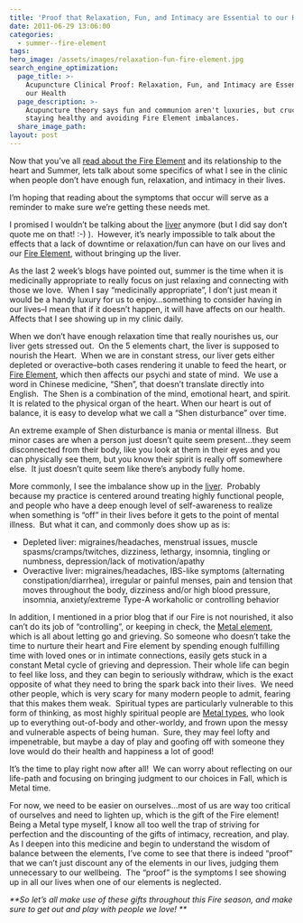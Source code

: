 ```yaml
---
title: 'Proof that Relaxation, Fun, and Intimacy are Essential to our Health'
date: 2011-06-29 13:06:00
categories:
  - summer--fire-element
tags:
hero_image: /assets/images/relaxation-fun-fire-element.jpg
search_engine_optimization:
  page_title: >-
    Acupuncture Clinical Proof: Relaxation, Fun, and Intimacy are Essential to
    our Health
  page_description: >-
    Acupuncture theory says fun and communion aren't luxuries, but crucial for
    staying healthy and avoiding Fire Element imbalances.
  share_image_path:
layout: post
---
```


Now that you’ve all [read about the Fire Element](/2017/06/19/out-of-the-wood-and-into-the-fire-more-tips-for-keeping-your-fire-element-balanced-this-summer/) and its relationship to the heart and Summer, lets talk about some specifics of what I see in the clinic when people don’t have enough fun, relaxation, and intimacy in their lives.

I’m hoping that reading about the symptoms that occur will serve as a reminder to make sure we’re getting these needs met.

I promised I wouldn’t be talking about the [liver](/2017/06/19/out-of-the-wood-and-into-the-fire-more-tips-for-keeping-your-fire-element-balanced-this-summer/) anymore (but I did say don’t quote me on that! :-) ).&nbsp; However, it’s nearly impossible to talk about the effects that a lack of downtime or relaxation/fun can have on our lives and our [Fire Element](/2017/06/19/out-of-the-wood-and-into-the-fire-more-tips-for-keeping-your-fire-element-balanced-this-summer/), without bringing up the liver.&nbsp;

As the last 2 week’s blogs have pointed out, summer is the time when it is medicinally appropriate to really focus on just relaxing and connecting with those we love.&nbsp; When I say “medicinally appropriate”, I don’t just mean it would be a handy luxury for us to enjoy…something to consider having in our lives–I mean that if it doesn’t happen, it will have affects on our health.&nbsp; Affects that I see showing up in my clinic daily.

When we don’t have enough relaxation time that really nourishes us, our liver gets stressed out.&nbsp; On the 5 elements chart, the liver is supposed to nourish the Heart.&nbsp; When we are in constant stress, our liver gets either depleted or overactive–both cases rendering it unable to feed the heart, or [Fire Element](/2017/09/09/late-summer-season-earth-element-of-acupuncture-video-receiving-and-nurturing-for-yourself-and-others/), which then affects our psychi and state of mind.&nbsp; We use a word in Chinese medicine, “Shen”, that doesn’t translate directly into English.&nbsp; The Shen is a combination of the mind, emotional heart, and spirit.&nbsp; It is related to the physical organ of the heart. When our heart is out of balance, it is easy to develop what we call a “Shen disturbance” over time.

An extreme example of Shen disturbance is mania or mental illness.&nbsp; But minor cases are when a person just doesn’t quite seem present…they seem disconnected from their body, like you look at them in their eyes and you can physically see them, but you know their spirit is really off somewhere else.&nbsp; It just doesn’t quite seem like there’s anybody fully home.

More commonly, I see the imbalance show up in the [liver](http://www.wisdomwaysacupuncture.com/2018/05/10/the-wood-element-of-acupuncture-theory/).&nbsp; Probably because my practice is centered around treating highly functional people, and people who have a deep enough level of self-awareness to realize when something is “off” in their lives before it gets to the point of mental illness.&nbsp; But what it can, and commonly does show up as is:

* Depleted liver: migraines/headaches, menstrual issues, muscle spasms/cramps/twitches, dizziness, lethargy, insomnia, tingling or numbness, depression/lack of motivation/apathy
* Overactive liver: migraines/headaches, IBS-like symptoms (alternating constipation/diarrhea), irregular or painful menses, pain and tension that moves throughout the body, dizziness and/or high blood pressure, insomnia, anxiety/extreme Type-A workaholic or controlling behavior

In addition, I mentioned in a prior blog that if our Fire is not nourished, it also can’t do its job of “controlling”, or keeping in check, the [Metal element](/2017/10/15/fall-metal-element-video-finding-fulfillment-and-balance-through-quieter-times/), which is all about letting go and grieving. So someone who doesn’t take the time to nurture their heart and Fire element by spending enough fulfilling time with loved ones or in intimate connections, easily gets stuck in a constant Metal cycle of grieving and depression. Their whole life can begin to feel like loss, and they can begin to seriously withdraw, which is the exact opposite of what they need to bring the spark back into their lives.&nbsp; We need other people, which is very scary for many modern people to admit, fearing that this makes them weak.&nbsp; Spiritual types are particularly vulnerable to this form of thinking, as most highly spiritual people are [Metal types](http://www.wisdomwaysacupuncture.com/2017/10/15/metal-element-video-live/), who look up to everything out-of-body and other-worldy, and frown upon the messy and vulnerable aspects of being human.&nbsp; Sure, they may feel lofty and impenetrable, but maybe a day of play and goofing off with someone they love would do their health and happiness a lot of good!

It’s the time to play right now after all!&nbsp; We can worry about reflecting on our life-path and focusing on bringing judgment to our choices in Fall, which is Metal time.&nbsp;

For now, we need to be easier on ourselves…most of us are way too critical of ourselves and need to lighten up, which is the gift of the Fire element! Being a Metal type myself, I know all too well the trap of striving for perfection and the discounting of the gifts of intimacy, recreation, and play.&nbsp; As I deepen into this medicine and begin to understand the wisdom of balance between the elements, I’ve come to see that there is indeed “proof” that we can’t just discount any of the elements in our lives, judging them unnecessary to our wellbeing.&nbsp; The “proof” is the symptoms I see showing up in all our lives when one of our elements is neglected.

*\*\*So let’s all make use of these gifts throughout this Fire season, and make sure to get out and play with people we love! \*\**